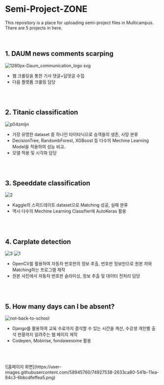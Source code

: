 # Semi-Project-ZONE

This repository is a place for uploading semi-project files in Multicampus.
There are 5 projects in here. 
<br>
<br>
<br>

## 1. DAUM news comments scarping
![1280px-Daum_communication_logo svg](https://user-images.githubusercontent.com/58945760/73834548-42e2d680-484f-11ea-9922-a3659ff5e5de.png)
<br>
- 웹 크롤링을 통한 기사 댓글+답댓글 수집
- 다음 플랫폼 크롤링 담당
<br>
<br>

## 2. Titanic classification 
![p04zmljn](https://user-images.githubusercontent.com/58945760/73834418-031bef00-484f-11ea-9afe-5c6cb19c014d.jpg)
<br>
- 가장 유명한 dataset 중 하나인 타이타닉으로 승객들의 생존, 사망 분류
- DecisionTree, RandombForest, XGBoost 등 다수의 Mechine Learning Model을 적용하여 성능 비교.
- 모델 적용 및 시각화 담당
<br>
<br>

## 3. Speeddate classification 
![2](https://user-images.githubusercontent.com/58945760/73834686-81789100-484f-11ea-8d0c-c2629a5909ca.jpg)
<br>
- Kaggle의 스피드데이트 dataset으로 Matching 성공, 실패 분류
- 역시 다수의 Mechine Learning Classifier에 AutoKeras 활용
<br>
<br>

## 4. Carplate detection
![3](https://user-images.githubusercontent.com/58945760/73834633-64dc5900-484f-11ea-99d3-cd6411f40c5a.png)
![1](https://user-images.githubusercontent.com/58945760/73834668-76bdfc00-484f-11ea-8615-73ff1fded9a0.png)
<br>
- OpenCV를 활용하여 자동차 번호판의 정보 추출, 번호판 정보만으로 원본 차와 Matching하는 프로그램 제작
- 원본 사진에서 자동차 번호판 슬라이싱, 정보 추출 및 데이터 전처리 담당 
<br>
<br>

## 5. How many days can I be absent?
![not-back-to-school](https://user-images.githubusercontent.com/58945760/74927190-8118f200-541a-11ea-8ef7-2370b2e15234.jpg)
<br>
- Django를 활용하여 교육 수료까지 결석할 수 있는 시간을 계산, 수강생 개인별 출석 현황까지 알려주는 웹 페이지 제작
- Codepen, Mobirise, fondawesome 활용
<br>
<br>
<br>
![홈페이지 화면](https://user-images.githubusercontent.com/58945760/74927538-2633ca80-541b-11ea-84c3-6bbcdfeffea5.png)
